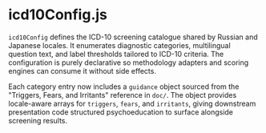 # icd10Config.js

`icd10Config` defines the ICD-10 screening catalogue shared by Russian and Japanese locales. It enumerates diagnostic categories, multilingual question text, and label thresholds tailored to ICD-10 criteria. The configuration is purely declarative so methodology adapters and scoring engines can consume it without side effects.

Each category entry now includes a `guidance` object sourced from the "Triggers, Fears, and Irritants" reference in `doc/`. The object provides locale-aware arrays for `triggers`, `fears`, and `irritants`, giving downstream presentation code structured psychoeducation to surface alongside screening results.
